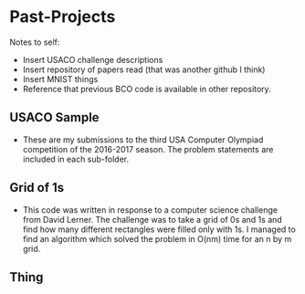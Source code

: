 # Past-Projects

Notes to self:

* Insert USACO challenge descriptions
* Insert repository of papers read (that was another github I think)
* Insert MNIST things
* Reference that previous BCO code is available in other repository.

## USACO Sample

* These are my submissions to the third USA Computer Olympiad competition of the 2016-2017 season. The problem statements are included in each sub-folder.

## Grid of 1s

* This code was written in response to a computer science challenge from David Lerner. The challenge was to take a grid of 0s and 1s and find how many different rectangles were filled only with 1s. I managed to find an algorithm which solved the problem in O(nm) time for an n by m grid.

## Thing
